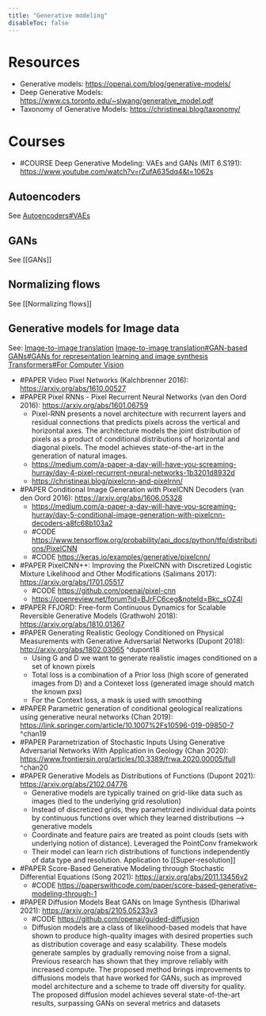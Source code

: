 ```yaml
---
title: "Generative modeling"
disableToc: false 
---
```


# Resources
- Generative models: https://openai.com/blog/generative-models/ 
- Deep Generative Models: https://www.cs.toronto.edu/~slwang/generative_model.pdf
- Taxonomy of Generative Models: https://christineai.blog/taxonomy/

# Courses
- #COURSE Deep Generative Modeling: VAEs and GANs (MIT 6.S191): https://www.youtube.com/watch?v=rZufA635dq4&t=1062s


## Autoencoders
See [Autoencoders#VAEs](Autoencoders.md#VAEs)

## GANs
See [[GANs]]

## Normalizing flows
See [[Normalizing flows]]

## Generative models for Image data
See:
[Image-to-image translation](Image-to-image%20translation.md)
[Image-to-image translation#GAN-based](Image-to-image%20translation.md#GAN-based)
[GANs#GANs for representation learning and image synthesis](GANs.md#GANs%20for%20representation%20learning%20and%20image%20synthesis)
[Transformers#For Computer Vision](Transformers.md#For%20Computer%20Vision)

- #PAPER Video Pixel Networks (Kalchbrenner 2016): https://arxiv.org/abs/1610.00527
- #PAPER Pixel RNNs - Pixel Recurrent Neural Networks (van den Oord 2016): https://arxiv.org/abs/1601.06759
	- Pixel-RNN presents a novel architecture with recurrent layers and residual connections that predicts pixels across the vertical and horizontal axes. The architecture models the joint distribution of pixels as a product of conditional distributions of horizontal and diagonal pixels. The model achieves state-of-the-art in the generation of natural images.
	- https://medium.com/a-paper-a-day-will-have-you-screaming-hurray/day-4-pixel-recurrent-neural-networks-1b3201d8932d
	- https://christineai.blog/pixelcnn-and-pixelrnn/
- #PAPER Conditional Image Generation with PixelCNN Decoders (van den Oord 2016): https://arxiv.org/abs/1606.05328
	-  https://medium.com/a-paper-a-day-will-have-you-screaming-hurray/day-5-conditional-image-generation-with-pixelcnn-decoders-a8fc68b103a2
	-  #CODE https://www.tensorflow.org/probability/api_docs/python/tfp/distributions/PixelCNN
	-  #CODE https://keras.io/examples/generative/pixelcnn/
- #PAPER PixelCNN++: Improving the PixelCNN with Discretized Logistic Mixture Likelihood and Other Modifications (Salimans 2017): https://arxiv.org/abs/1701.05517
	- #CODE https://github.com/openai/pixel-cnn
	- https://openreview.net/forum?id=BJrFC6ceg&noteId=Bkc_sOZ4l
- #PAPER FFJORD: Free-form Continuous Dynamics for Scalable Reversible Generative Models (Grathwohl 2018): https://arxiv.org/abs/1810.01367 
- #PAPER Generating Realistic Geology Conditioned on Physical Measurements with Generative Adversarial Networks (Dupont 2018): http://arxiv.org/abs/1802.03065 ^dupont18
	- Using G and D we want to generate realistic images conditioned on a set of known pixels
	- Total loss is a combination of a Prior loss (high score of generated images from D) and a Contexet loss (generated image should match the known pxs)
	- For the Context loss, a mask is used with smoothing
- #PAPER Parametric generation of conditional geological realizations using generative neural networks (Chan 2019): https://link.springer.com/article/10.1007%2Fs10596-019-09850-7 ^chan19
- #PAPER Parametrization of Stochastic Inputs Using Generative Adversarial Networks With Application in Geology (Chan 2020): https://www.frontiersin.org/articles/10.3389/frwa.2020.00005/full ^chan20
- #PAPER Generative Models as Distributions of Functions (Dupont 2021): https://arxiv.org/abs/2102.04776
	- Generative models are typically trained on grid-like data such as images (tied to the underlying grid resolution)
	- Instead of discretized grids, they parametrized individual data points by continuous functions over which they learned distributions --> generative models
	- Coordinate and feature pairs are treated as point clouds (sets with underlying notion of distance). Leveraged the PointConv framekwork 
	- Their model can learn rich distributions of functions independently of data type and resolution. Application to [[Super-resolution]]
- #PAPER Score-Based Generative Modeling through Stochastic Differential Equations (Song 2021): https://arxiv.org/abs/2011.13456v2
	- #CODE https://paperswithcode.com/paper/score-based-generative-modeling-through-1
- #PAPER Diffusion Models Beat GANs on Image Synthesis (Dhariwal 2021): https://arxiv.org/abs/2105.05233v3
	- #CODE https://github.com/openai/guided-diffusion
	- Diffusion models are a class of likelihood-based models that have shown to produce high-quality images with desired properties such as distribution coverage and easy scalability. These models generate samples by gradually removing noise from a signal. Previous research has shown that they improve reliably with increased compute. The proposed method brings improvements to diffusions models that have worked for GANs, such as improved model architecture and a scheme to trade off diversity for quality. The proposed diffusion model achieves several state-of-the-art results, surpassing GANs on several metrics and datasets
